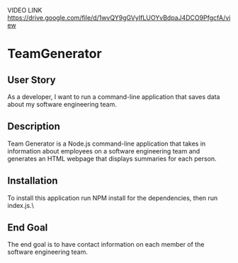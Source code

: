 VIDEO LINK
https://drive.google.com/file/d/1wvQY9gGVyIfLUOYvBdpaJ4DCO9PfgcfA/view

# TeamGenerator


## User Story

As a developer, I want to run a command-line application that saves data about my software engineering team. 


## Description

Team Generator is a Node.js command-line application that takes in information about employees on a software engineering team and generates an HTML webpage that displays summaries for each person.


## Installation

To install this application run NPM install for the dependencies, then run index.js.\


## End Goal
The end goal is to have contact information on each member of the software engineering team.


